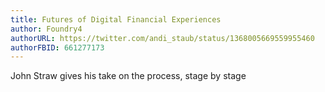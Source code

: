 ```yaml
---
title: Futures of Digital Financial Experiences
author: Foundry4
authorURL: https://twitter.com/andi_staub/status/1368005669559955460
authorFBID: 661277173
---
```


John Straw gives his take on the process, stage by stage
